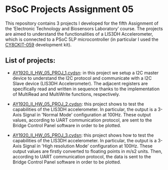 # PSoC Projects Assignment 05
This repository contains 3 projects I developed for the fifth Assignment of the ‘Electronic Technology and Biosensors Laboratory’ course. 
The projects are aimed to understand the functionalities of a LIS3DH Accelerometer, which is connected to a PSoC 5LP microcontroller (in 
particular I used the [CY8CKIT-059](https://www.cypress.com/documentation/development-kitsboards/cy8ckit-059-psoc-5lp-prototyping-kit-onboard-programmer-and) 
development kit).

## List of projects:

- [AY1920_II_HW_05_PROJ_1.cydsn](https://github.com/marcosinatra96/PSoC_5_Assignement/tree/master/AY1920_II_HW_05_PROJ_1.cydsn): in this project we setup a I2C master device to understand the I2C protocol and communicate with a I2C Slave device (LIS3DH Accelerometer). The adjacent registers 
are specifically read and written in sequence thanks to the implementation of MultiRead and MultiWrite functions, respectively.

- [AY1920_II_HW_05_PROJ_2.cydsn](https://github.com/marcosinatra96/PSoC_5_Assignement/tree/master/AY1920_II_HW_05_PROJ_2.cydsn): this project shows to test the capabilities of the LIS3DH accelerometer. In particular, the output is a 3-Axis Signal in 'Normal Mode' configuration at 100Hz. 
These output values, according to UART communication protocol, are sent to the Bridge Control Panel software in order to be plotted.

- [AY1920_II_HW_05_PROJ_3.cydsn](https://github.com/marcosinatra96/PSoC_5_Assignement/tree/master/AY1920_II_HW_05_PROJ_3.cydsn): this project shows how to test the capabilities of the LIS3DH accelerometer. In particular, the output is a 3-Axis Signal in 'High resolution Mode' configuration at 100Hz. 
These output values are firstly converted to floating points in m/s2 units. Then, according to UART communication protocol, the data is sent to the Bridge  Control Panel software in order to be plotted.












